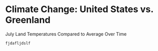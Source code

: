 # Climate Change: United States vs. Greenland
July Land Temperatures Compared to Average Over Time


```{html}
fjdafljdslf
```
